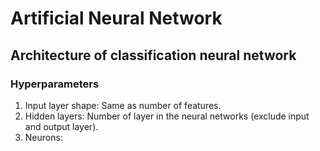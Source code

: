 # Artificial Neural Network

## Architecture of classification neural network

### Hyperparameters

1. Input layer shape: Same as number of features.
2. Hidden layers: Number of layer in the neural networks (exclude input and output layer).
3. Neurons: 
